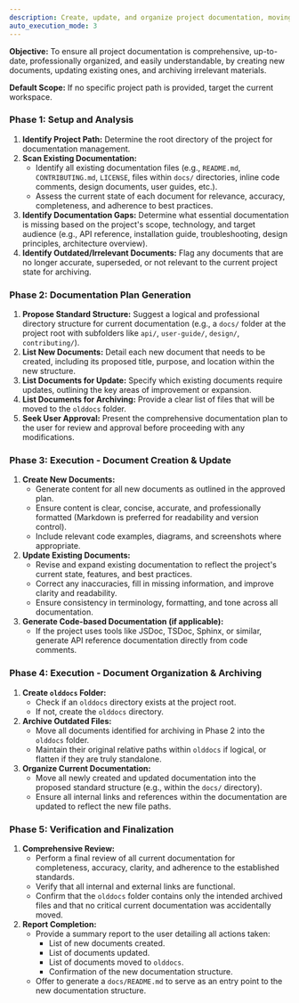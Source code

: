 ```yaml
---
description: Create, update, and organize project documentation, moving outdated files to 'olddocs'.
auto_execution_mode: 3
---
```


**Objective:** To ensure all project documentation is comprehensive, up-to-date, professionally organized, and easily understandable, by creating new documents, updating existing ones, and archiving irrelevant materials.

**Default Scope:** If no specific project path is provided, target the current workspace.

### Phase 1: Setup and Analysis

1.  **Identify Project Path:** Determine the root directory of the project for documentation management.
2.  **Scan Existing Documentation:**
    *   Identify all existing documentation files (e.g., `README.md`, `CONTRIBUTING.md`, `LICENSE`, files within `docs/` directories, inline code comments, design documents, user guides, etc.).
    *   Assess the current state of each document for relevance, accuracy, completeness, and adherence to best practices.
3.  **Identify Documentation Gaps:** Determine what essential documentation is missing based on the project's scope, technology, and target audience (e.g., API reference, installation guide, troubleshooting, design principles, architecture overview).
4.  **Identify Outdated/Irrelevant Documents:** Flag any documents that are no longer accurate, superseded, or not relevant to the current project state for archiving.

### Phase 2: Documentation Plan Generation

1.  **Propose Standard Structure:** Suggest a logical and professional directory structure for current documentation (e.g., a `docs/` folder at the project root with subfolders like `api/`, `user-guide/`, `design/`, `contributing/`).
2.  **List New Documents:** Detail each new document that needs to be created, including its proposed title, purpose, and location within the new structure.
3.  **List Documents for Update:** Specify which existing documents require updates, outlining the key areas of improvement or expansion.
4.  **List Documents for Archiving:** Provide a clear list of files that will be moved to the `olddocs` folder.
5.  **Seek User Approval:** Present the comprehensive documentation plan to the user for review and approval before proceeding with any modifications.

### Phase 3: Execution - Document Creation & Update

1.  **Create New Documents:**
    *   Generate content for all new documents as outlined in the approved plan.
    *   Ensure content is clear, concise, accurate, and professionally formatted (Markdown is preferred for readability and version control).
    *   Include relevant code examples, diagrams, and screenshots where appropriate.
2.  **Update Existing Documents:**
    *   Revise and expand existing documentation to reflect the project's current state, features, and best practices.
    *   Correct any inaccuracies, fill in missing information, and improve clarity and readability.
    *   Ensure consistency in terminology, formatting, and tone across all documentation.
3.  **Generate Code-based Documentation (if applicable):**
    *   If the project uses tools like JSDoc, TSDoc, Sphinx, or similar, generate API reference documentation directly from code comments.

### Phase 4: Execution - Document Organization & Archiving

1.  **Create `olddocs` Folder:**
    *   Check if an `olddocs` directory exists at the project root.
    *   If not, create the `olddocs` directory.
2.  **Archive Outdated Files:**
    *   Move all documents identified for archiving in Phase 2 into the `olddocs` folder.
    *   Maintain their original relative paths within `olddocs` if logical, or flatten if they are truly standalone.
3.  **Organize Current Documentation:**
    *   Move all newly created and updated documentation into the proposed standard structure (e.g., within the `docs/` directory).
    *   Ensure all internal links and references within the documentation are updated to reflect the new file paths.

### Phase 5: Verification and Finalization

1.  **Comprehensive Review:**
    *   Perform a final review of all current documentation for completeness, accuracy, clarity, and adherence to the established standards.
    *   Verify that all internal and external links are functional.
    *   Confirm that the `olddocs` folder contains only the intended archived files and that no critical current documentation was accidentally moved.
2.  **Report Completion:**
    *   Provide a summary report to the user detailing all actions taken:
        *   List of new documents created.
        *   List of documents updated.
        *   List of documents moved to `olddocs`.
        *   Confirmation of the new documentation structure.
    *   Offer to generate a `docs/README.md` to serve as an entry point to the new documentation structure.